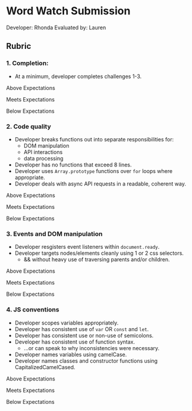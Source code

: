 # Word Watch Submission

Developer: Rhonda
Evaluated by: Lauren

## Rubric

### 1. Completion:
  * At a minimum, developer completes challenges 1-3.

Above Expectations

Meets Expectations

Below Expectations

### 2. Code quality
  * Developer breaks functions out into separate responsibilities for:
    * DOM manipulation
    * API interactions
    * data processing
  * Developer has no functions that exceed 8 lines.
  * Developer uses `Array.prototype` functions over `for` loops where appropriate.
  * Developer deals with async API requests in a readable, coherent way.

Above Expectations

Meets Expectations

Below Expectations

### 3. Events and DOM manipulation
  * Developer resgisters event listeners within `document.ready`.
  * Developer targets nodes/elements cleanly using 1 or 2 css selectors.
    * && without heavy use of traversing parents and/or children.

Above Expectations

Meets Expectations

Below Expectations

### 4. JS conventions
  * Developer scopes variables appropriately.
  * Developer has consistent use of `var` OR `const` and `let`.
  * Developer has consistent use or non-use of semicolons.
  * Developer has consistent use of function syntax.
    * ...or can speak to why inconsistencies were necessary.
  * Developer names variables using camelCase.
  * Developer names classes and constructor functions using CapitalizedCamelCased.

Above Expectations

Meets Expectations

Below Expectations
